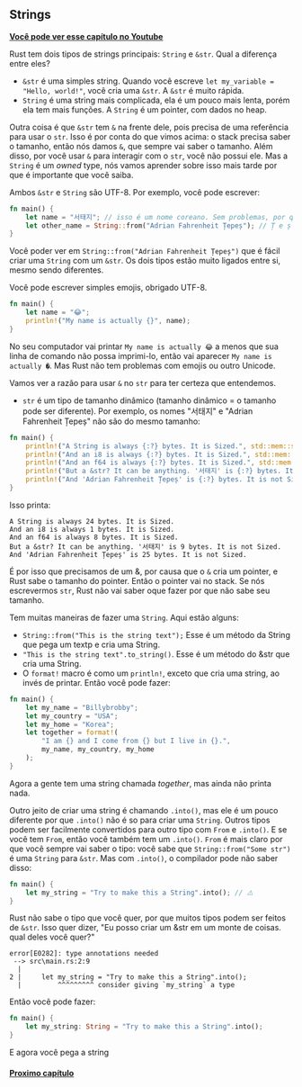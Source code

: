 ## Strings

**[Você pode ver esse capítulo no Youtube](https://youtu.be/pSyaGzGg26o)**

Rust tem dois tipos de strings principais: `String` e `&str`. Qual a diferença entre eles?

- `&str` é uma simples string. Quando você escreve `let my_variable = "Hello, world!"`, você cria uma `&str`. A `&str` é muito rápida.
- `String` é uma string mais complicada, ela é um pouco mais lenta, porém ela tem mais funções. A `String` é um pointer, com dados no heap.

Outra coisa é que `&str` tem `&` na frente dele, pois precisa de uma referência para usar o `str`. Isso é por conta do que vimos acima: o stack precisa saber o tamanho, então nós damos `&`, que sempre vai saber o tamanho. Além disso, por você usar `&` para interagir com o `str`, você não possui ele. Mas a `String` é um _owned_ type, nós vamos aprender sobre isso mais tarde por que é importante que você saiba.

Ambos `&str` e `String` são UTF-8. Por exemplo, você pode escrever:

```rust
fn main() {
    let name = "서태지"; // isso é um nome coreano. Sem problemas, por que o &str é UTF-8.
    let other_name = String::from("Adrian Fahrenheit Țepeș"); // Ț e ș não tem problemas em UTF-8.
}
```

Você poder ver em `String::from("Adrian Fahrenheit Țepeș")` que é fácil criar uma `String` com um `&str`. Os dois tipos estão muito ligados entre si, mesmo sendo diferentes.

Você pode escrever simples emojis, obrigado UTF-8.

```rust
fn main() {
    let name = "😂";
    println!("My name is actually {}", name);
}
```

No seu computador vai printar `My name is actually 😂` a menos que sua linha de comando não possa imprimi-lo, então vai aparecer `My name is actually �`. Mas Rust não tem problemas com emojis ou outro Unicode.

Vamos ver a razão para usar `&` no `str` para ter certeza que entendemos.

- `str` é um tipo de tamanho dinâmico (tamanho dinâmico = o tamanho pode ser diferente). Por exemplo, os nomes "서태지" e "Adrian Fahrenheit Țepeș" não são do mesmo tamanho:

```rust
fn main() {
    println!("A String is always {:?} bytes. It is Sized.", std::mem::size_of::<String>()); // std::mem::size_of::<Type>() da o tamanho em bytes de um tipo
    println!("And an i8 is always {:?} bytes. It is Sized.", std::mem::size_of::<i8>());
    println!("And an f64 is always {:?} bytes. It is Sized.", std::mem::size_of::<f64>());
    println!("But a &str? It can be anything. '서태지' is {:?} bytes. It is not Sized.", std::mem::size_of_val("서태지")); // std::mem::size_of_val() da o tamanho em bytes de uma variável
    println!("And 'Adrian Fahrenheit Țepeș' is {:?} bytes. It is not Sized.", std::mem::size_of_val("Adrian Fahrenheit Țepeș"));
}
```

Isso printa:

```text
A String is always 24 bytes. It is Sized.
And an i8 is always 1 bytes. It is Sized.
And an f64 is always 8 bytes. It is Sized.
But a &str? It can be anything. '서태지' is 9 bytes. It is not Sized.
And 'Adrian Fahrenheit Țepeș' is 25 bytes. It is not Sized.
```

É por isso que precisamos de um &, por causa que o `&` cria um pointer, e Rust sabe o tamanho do pointer. Então o pointer vai no stack. Se nós escrevermos `str`, Rust não vai saber oque fazer por que não sabe seu tamanho.

Tem muitas maneiras de fazer uma `String`. Aqui estão alguns:

- `String::from("This is the string text");` Esse é um método da String que pega um textp e cria uma String.
- `"This is the string text".to_string()`. Esse é um método do &str que cria uma String.
- O `format!` macro é como um `println!`, exceto que cria uma string, ao invés de printar. Então você pode fazer:

```rust
fn main() {
    let my_name = "Billybrobby";
    let my_country = "USA";
    let my_home = "Korea";
    let together = format!(
        "I am {} and I come from {} but I live in {}.",
        my_name, my_country, my_home
    );
}
```

Agora a gente tem uma string chamada _together_, mas ainda não printa nada.

Outro jeito de criar uma string é chamando `.into()`, mas ele é um pouco diferente por que `.into()` não é so para criar uma `String`. Outros tipos podem ser facilmente convertidos para outro tipo com `From` e `.into()`. E se você tem `From`, então você também tem um `.into()`. `From` é mais claro por que você sempre vai saber o tipo: você sabe que `String::from("Some str")` é uma `String` para `&str`. Mas com `.into()`, o compilador pode não saber disso:

```rust
fn main() {
    let my_string = "Try to make this a String".into(); // ⚠️
}
```

Rust não sabe o tipo que você quer, por que muitos tipos podem ser feitos de `&str`. Isso quer dizer, "Eu posso criar um &str em um monte de coisas. qual deles você quer?"

```text
error[E0282]: type annotations needed
 --> src\main.rs:2:9
  |
2 |     let my_string = "Try to make this a String".into();
  |         ^^^^^^^^^ consider giving `my_string` a type
```

Então você pode fazer:

```rust
fn main() {
    let my_string: String = "Try to make this a String".into();
}
```

E agora você pega a string

#### [Proximo capítulo](https://github.com/justjapann/easy_rust_ptbr/blob/main/part1/const_static/const_static.md)
